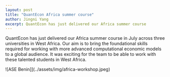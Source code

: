 ```yaml
---
layout: post
title: "QuantEcon Africa summer course"
author: Jingni Yang
excerpt: QuantEcon has just delivered our Africa summer course
---
```


QuantEcon has just delivered our Africa summer course in July across three universities in West Africa. Our aim is to bring the foundational skills required for working with more advanced computational economic models to a global audience. It was exciting for the team to be able to work with these talented students in West Africa. 

![ASE Benin]](../assets/img/africa-workshop.jpeg)
